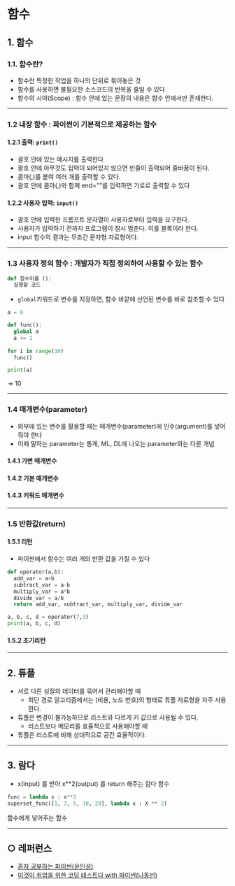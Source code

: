 함수
===

## 1. 함수
### 1.1. 함수란?
- 함수란 특정한 작업을 하나의 단위로 묶어놓은 것
- 함수를 사용하면 불필요한 소스코드의 반복을 줄일 수 있다
- 함수의 시야(Scope) : 함수 안에 있는 문장의 내용은 함수 안에서만 존재한다.
___
### 1.2 내장 함수 : 파이썬이 기본적으로 제공하는 함수
#### 1.2.1 출력: `print()`
- 괄호 안에 있는 메시지를 출력한다
- 괄호 안에 아무것도 입력이 되어있지 않으면 빈줄이 출력되어 줄바꿈이 된다.
- 콤마(,)를 붙여 여러 개를 출력할 수 있다.
- 괄호 안에 콤마(,)와 함께 end=""를 입력하면 가로로 출력할 수 있다

#### 1.2.2 사용자 입력: `input()`
- 괄호 안에 입력한 프롬프트 문자열이 사용자로부터 입력을 요구한다.
- 사용자가 입력하기 전까지 프로그램이 잠시 멈춘다. 이를 블록이라 한다.
- input 함수의 결과는 무조건 문자형 자료형이다.
___
### 1.3 사용자 정의 함수 : 개발자가 직접 정의하여 사용할 수 있는 함수
```python
def 함수이름 ():
  실행할 코드
```

- `global`키워드로 변수를 지정하면, 함수 바깥에 선언된 변수를 바로 참조할 수 있다
```python
a = 0

def func():
  global a
  a += 1
  
for i in range(10)
  func()

print(a)
```
→ 10

___
### 1.4 매개변수(parameter)
- 외부에 있는 변수를 활용할 때는 매개변수(parameter)에 인수(argument)를 넣어줘야 한다
- 이때 말하는 parameter는 통계, ML, DL에 나오는 parameter와는 다른 개념

#### 1.4.1 가변 매개변수
#### 1.4.2 기본 매개변수
#### 1.4.3 키워드 매개변수
___
### 1.5 반환값(return)
#### 1.5.1 리턴
- 파이썬에서 함수는 여러 개의 반환 값을 가질 수 있다
```python
def operator(a,b):
  add_var = a+b
  subtract_var = a-b
  multiply_var = a*b
  divide_var = a/b
  return add_var, subtract_var, multiply_var, divide_var

a, b, c, d = operator(7,3)
print(a, b, c, d)
```
#### 1.5.2 조기리턴

___
## 2. 튜플
- 서로 다른 성질의 데이터를 묶어서 관리해야할 때
  - 최단 경로 알고리즘에서는 (비용, 노드 번호)의 형태로 튜플 자료형을 자주 사용한다.
- 튜플은 변경이 불가능하므로 리스트와 다르게 키 값으로 사용될 수 있다.
  - 리스트보다 메모리를 효율적으로 사용해야할 때
- 튜플은 리스트에 비해 상대적으로 공간 효율적이다.

___
## 3. 람다
- x(input) 를 받아 x\*\*2(output) 를 return 해주는 람다 함수
```python
func = lambda x : x**2
superset_func([1, 3, 5, 10, 20], lambda x : X ** 2)
```
함수에게 넣어주는 함수


___
## ○ 레퍼런스
* [혼자 공부하는 파이썬(윤인성)](https://www.hanbit.co.kr/store/books/look.php?p_code=B2587075793)
* [이것이 취업을 위한 코딩 테스트다 with 파이썬(나동빈)](https://www.hanbit.co.kr/store/books/look.php?p_code=B8945183661)
